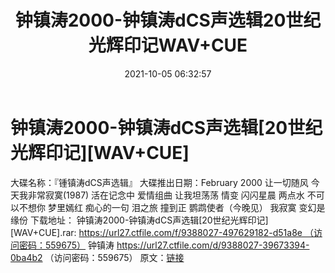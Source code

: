 ﻿---
title: 钟镇涛2000-钟镇涛dCS声选辑20世纪光辉印记WAV+CUE
date: 2021-10-05 06:32:57
categories: WAV车载音乐、镜像
tags: 华语中文
---
# 钟镇涛2000-钟镇涛dCS声选辑[20世纪光辉印记][WAV+CUE]

大碟名称：『锺镇涛dCS声选辑』
大碟推出日期：February 2000
让一切随风
今天我非常寂寞(1987)
活在记念中
爱情组曲
让我坦荡荡
情变
闪闪星晨
两点水
不可以不想你
梦里嫣红
痴心的一句
泪之旅
撞到正
鹦鹉使者（今晚见）
我寂寞
变幻是缘份
下载地址：
钟镇涛2000-钟镇涛dCS声选辑[20世纪光辉印记][WAV+CUE].rar: https://url27.ctfile.com/f/9388027-497629182-d51a8e （访问密码：559675）
钟镇涛
https://url27.ctfile.com/d/9388027-39673394-0ba4b2
（访问密码：559675）
原文：[链接](https://blog.sina.com.cn/s/blog_1647c7e7601030ua5.html)